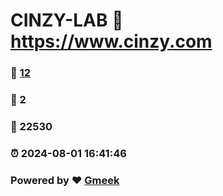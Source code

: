 # CINZY-LAB :link: https://www.cinzy.com 
### :page_facing_up: [12](https://www.cinzy.com/tag.html) 
### :speech_balloon: 2 
### :hibiscus: 22530 
### :alarm_clock: 2024-08-01 16:41:46 
### Powered by :heart: [Gmeek](https://github.com/Meekdai/Gmeek)
